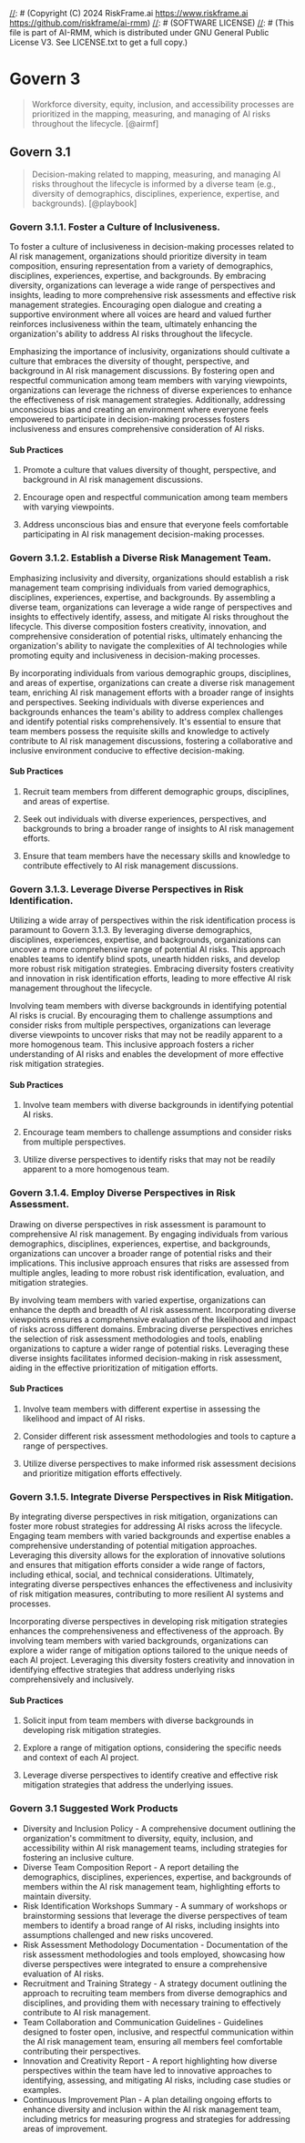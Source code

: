 [//]: # (COPYRIGHT)
[//]: # (RiskFrame.ai - AI Risk Management and Resilience Framework)
[//]: # (Copyright (C) 2024 RiskFrame.ai https://www.riskframe.ai https://github.com/riskframe/ai-rmm)
[//]: # (SOFTWARE LICENSE)
[//]: # (This file is part of AI-RMM, which is distributed under GNU General Public License V3. See LICENSE.txt to get a full copy.)
    
# Govern 3
> Workforce diversity, equity, inclusion, and accessibility processes are prioritized in the mapping, measuring, and managing of AI risks throughout the lifecycle. [@airmf]

## Govern 3.1
> Decision-making related to mapping, measuring, and managing AI risks throughout the lifecycle is informed by a diverse team (e.g., diversity of demographics, disciplines, experience, expertise, and backgrounds). [@playbook]

### Govern 3.1.1. Foster a Culture of Inclusiveness.

To foster a culture of inclusiveness in decision-making processes related to AI risk management, organizations should prioritize diversity in team composition, ensuring representation from a variety of demographics, disciplines, experiences, expertise, and backgrounds. By embracing diversity, organizations can leverage a wide range of perspectives and insights, leading to more comprehensive risk assessments and effective risk management strategies. Encouraging open dialogue and creating a supportive environment where all voices are heard and valued further reinforces inclusiveness within the team, ultimately enhancing the organization's ability to address AI risks throughout the lifecycle.

Emphasizing the importance of inclusivity, organizations should cultivate a culture that embraces the diversity of thought, perspective, and background in AI risk management discussions. By fostering open and respectful communication among team members with varying viewpoints, organizations can leverage the richness of diverse experiences to enhance the effectiveness of risk management strategies. Additionally, addressing unconscious bias and creating an environment where everyone feels empowered to participate in decision-making processes fosters inclusiveness and ensures comprehensive consideration of AI risks.

#### Sub Practices

1. Promote a culture that values diversity of thought, perspective, and background in AI risk management discussions.

2. Encourage open and respectful communication among team members with varying viewpoints.

3. Address unconscious bias and ensure that everyone feels comfortable participating in AI risk management decision-making processes.

### Govern 3.1.2. Establish a Diverse Risk Management Team.

Emphasizing inclusivity and diversity, organizations should establish a risk management team comprising individuals from varied demographics, disciplines, experiences, expertise, and backgrounds. By assembling a diverse team, organizations can leverage a wide range of perspectives and insights to effectively identify, assess, and mitigate AI risks throughout the lifecycle. This diverse composition fosters creativity, innovation, and comprehensive consideration of potential risks, ultimately enhancing the organization's ability to navigate the complexities of AI technologies while promoting equity and inclusiveness in decision-making processes.

By incorporating individuals from various demographic groups, disciplines, and areas of expertise, organizations can create a diverse risk management team, enriching AI risk management efforts with a broader range of insights and perspectives. Seeking individuals with diverse experiences and backgrounds enhances the team's ability to address complex challenges and identify potential risks comprehensively. It's essential to ensure that team members possess the requisite skills and knowledge to actively contribute to AI risk management discussions, fostering a collaborative and inclusive environment conducive to effective decision-making.

#### Sub Practices

1. Recruit team members from different demographic groups, disciplines, and areas of expertise.

2. Seek out individuals with diverse experiences, perspectives, and backgrounds to bring a broader range of insights to AI risk management efforts.

3. Ensure that team members have the necessary skills and knowledge to contribute effectively to AI risk management discussions.

### Govern 3.1.3. Leverage Diverse Perspectives in Risk Identification.

Utilizing a wide array of perspectives within the risk identification process is paramount to Govern 3.1.3. By leveraging diverse demographics, disciplines, experiences, expertise, and backgrounds, organizations can uncover a more comprehensive range of potential AI risks. This approach enables teams to identify blind spots, unearth hidden risks, and develop more robust risk mitigation strategies. Embracing diversity fosters creativity and innovation in risk identification efforts, leading to more effective AI risk management throughout the lifecycle.

Involving team members with diverse backgrounds in identifying potential AI risks is crucial. By encouraging them to challenge assumptions and consider risks from multiple perspectives, organizations can leverage diverse viewpoints to uncover risks that may not be readily apparent to a more homogenous team. This inclusive approach fosters a richer understanding of AI risks and enables the development of more effective risk mitigation strategies.

#### Sub Practices

1. Involve team members with diverse backgrounds in identifying potential AI risks.

2. Encourage team members to challenge assumptions and consider risks from multiple perspectives.

3. Utilize diverse perspectives to identify risks that may not be readily apparent to a more homogenous team.

### Govern 3.1.4. Employ Diverse Perspectives in Risk Assessment.

Drawing on diverse perspectives in risk assessment is paramount to comprehensive AI risk management. By engaging individuals from various demographics, disciplines, experiences, expertise, and backgrounds, organizations can uncover a broader range of potential risks and their implications. This inclusive approach ensures that risks are assessed from multiple angles, leading to more robust risk identification, evaluation, and mitigation strategies.

By involving team members with varied expertise, organizations can enhance the depth and breadth of AI risk assessment. Incorporating diverse viewpoints ensures a comprehensive evaluation of the likelihood and impact of risks across different domains. Embracing diverse perspectives enriches the selection of risk assessment methodologies and tools, enabling organizations to capture a wider range of potential risks. Leveraging these diverse insights facilitates informed decision-making in risk assessment, aiding in the effective prioritization of mitigation efforts.

#### Sub Practices

1. Involve team members with different expertise in assessing the likelihood and impact of AI risks.

2. Consider different risk assessment methodologies and tools to capture a range of perspectives.

3. Utilize diverse perspectives to make informed risk assessment decisions and prioritize mitigation efforts effectively.

### Govern 3.1.5. Integrate Diverse Perspectives in Risk Mitigation.

By integrating diverse perspectives in risk mitigation, organizations can foster more robust strategies for addressing AI risks across the lifecycle. Engaging team members with varied backgrounds and expertise enables a comprehensive understanding of potential mitigation approaches. Leveraging this diversity allows for the exploration of innovative solutions and ensures that mitigation efforts consider a wide range of factors, including ethical, social, and technical considerations. Ultimately, integrating diverse perspectives enhances the effectiveness and inclusivity of risk mitigation measures, contributing to more resilient AI systems and processes.

Incorporating diverse perspectives in developing risk mitigation strategies enhances the comprehensiveness and effectiveness of the approach. By involving team members with varied backgrounds, organizations can explore a wider range of mitigation options tailored to the unique needs of each AI project. Leveraging this diversity fosters creativity and innovation in identifying effective strategies that address underlying risks comprehensively and inclusively.

#### Sub Practices

1. Solicit input from team members with diverse backgrounds in developing risk mitigation strategies.

2. Explore a range of mitigation options, considering the specific needs and context of each AI project.

3. Leverage diverse perspectives to identify creative and effective risk mitigation strategies that address the underlying issues.

### Govern 3.1 Suggested Work Products

* Diversity and Inclusion Policy - A comprehensive document outlining the organization's commitment to diversity, equity, inclusion, and accessibility within AI risk management teams, including strategies for fostering an inclusive culture.
* Diverse Team Composition Report - A report detailing the demographics, disciplines, experiences, expertise, and backgrounds of members within the AI risk management team, highlighting efforts to maintain diversity.
* Risk Identification Workshops Summary - A summary of workshops or brainstorming sessions that leverage the diverse perspectives of team members to identify a broad range of AI risks, including insights into assumptions challenged and new risks uncovered.
* Risk Assessment Methodology Documentation - Documentation of the risk assessment methodologies and tools employed, showcasing how diverse perspectives were integrated to ensure a comprehensive evaluation of AI risks.
* Recruitment and Training Strategy - A strategy document outlining the approach to recruiting team members from diverse demographics and disciplines, and providing them with necessary training to effectively contribute to AI risk management.
* Team Collaboration and Communication Guidelines - Guidelines designed to foster open, inclusive, and respectful communication within the AI risk management team, ensuring all members feel comfortable contributing their perspectives.
* Innovation and Creativity Report - A report highlighting how diverse perspectives within the team have led to innovative approaches to identifying, assessing, and mitigating AI risks, including case studies or examples.
* Continuous Improvement Plan - A plan detailing ongoing efforts to enhance diversity and inclusion within the AI risk management team, including metrics for measuring progress and strategies for addressing areas of improvement.
